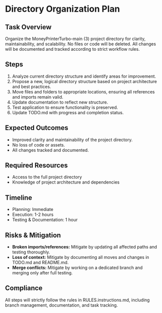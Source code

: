 # Directory Organization Plan

## Task Overview
Organize the MoneyPrinterTurbo-main (3) project directory for clarity, maintainability, and scalability. No files or code will be deleted. All changes will be documented and tracked according to strict workflow rules.

## Steps
1. Analyze current directory structure and identify areas for improvement.
2. Propose a new, logical directory structure based on project architecture and best practices.
3. Move files and folders to appropriate locations, ensuring all references and imports remain valid.
4. Update documentation to reflect new structure.
5. Test application to ensure functionality is preserved.
6. Update TODO.md with progress and completion status.

## Expected Outcomes
- Improved clarity and maintainability of the project directory.
- No loss of code or assets.
- All changes tracked and documented.

## Required Resources
- Access to the full project directory
- Knowledge of project architecture and dependencies

## Timeline
- Planning: Immediate
- Execution: 1-2 hours
- Testing & Documentation: 1 hour

## Risks & Mitigation
- **Broken imports/references:** Mitigate by updating all affected paths and testing thoroughly.
- **Loss of context:** Mitigate by documenting all moves and changes in TODO.md and README.md.
- **Merge conflicts:** Mitigate by working on a dedicated branch and merging only after full testing.

## Compliance
All steps will strictly follow the rules in RULES.instructions.md, including branch management, documentation, and task tracking.
